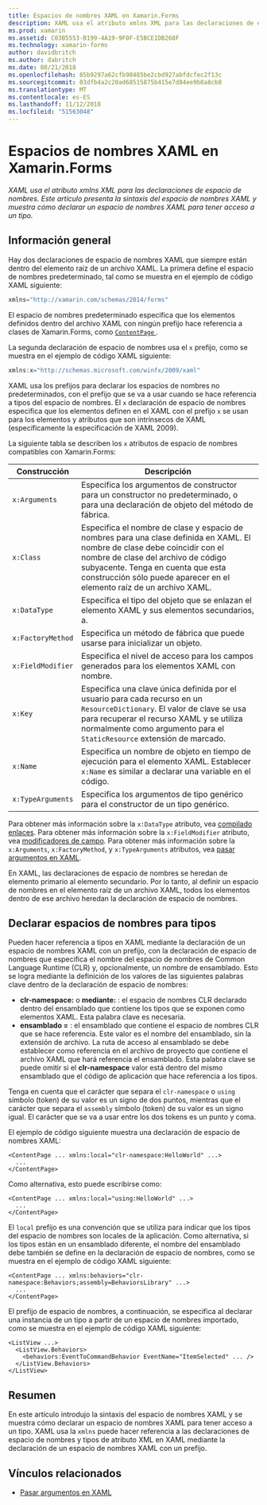 ```yaml
---
title: Espacios de nombres XAML en Xamarin.Forms
description: XAML usa el atributo xmlns XML para las declaraciones de espacio de nombres. Este artículo presenta la sintaxis del espacio de nombres XAML y muestra cómo declarar un espacio de nombres XAML para tener acceso a un tipo.
ms.prod: xamarin
ms.assetid: C03B5553-B199-4A19-9F0F-E5BCE1DB268F
ms.technology: xamarin-forms
author: davidbritch
ms.author: dabritch
ms.date: 08/21/2018
ms.openlocfilehash: 85b9297a62cfb90485be2cbd927abfdcfec2f13c
ms.sourcegitcommit: 03dfb4a2c20ad68515875b415e7d84ee9b0a8cb8
ms.translationtype: MT
ms.contentlocale: es-ES
ms.lasthandoff: 11/12/2018
ms.locfileid: "51563048"
---
```

# <a name="xaml-namespaces-in-xamarinforms"></a>Espacios de nombres XAML en Xamarin.Forms

_XAML usa el atributo xmlns XML para las declaraciones de espacio de nombres. Este artículo presenta la sintaxis del espacio de nombres XAML y muestra cómo declarar un espacio de nombres XAML para tener acceso a un tipo._

## <a name="overview"></a>Información general

Hay dos declaraciones de espacio de nombres XAML que siempre están dentro del elemento raíz de un archivo XAML. La primera define el espacio de nombres predeterminado, tal como se muestra en el ejemplo de código XAML siguiente:

```csharp
xmlns="http://xamarin.com/schemas/2014/forms"
```

El espacio de nombres predeterminado especifica que los elementos definidos dentro del archivo XAML con ningún prefijo hace referencia a clases de Xamarin.Forms, como [ `ContentPage` ](xref:Xamarin.Forms.ContentPage).

La segunda declaración de espacio de nombres usa el `x` prefijo, como se muestra en el ejemplo de código XAML siguiente:

```csharp
xmlns:x="http://schemas.microsoft.com/winfx/2009/xaml"
```

XAML usa los prefijos para declarar los espacios de nombres no predeterminados, con el prefijo que se va a usar cuando se hace referencia a tipos del espacio de nombres. El `x` declaración de espacio de nombres especifica que los elementos definen en el XAML con el prefijo `x` se usan para los elementos y atributos que son intrínsecos de XAML (específicamente la especificación de XAML 2009).

La siguiente tabla se describen los `x` atributos de espacio de nombres compatibles con Xamarin.Forms:

|Construcción|Descripción|
|--- |--- |
|`x:Arguments`|Especifica los argumentos de constructor para un constructor no predeterminado, o para una declaración de objeto del método de fábrica.|
|`x:Class`|Especifica el nombre de clase y espacio de nombres para una clase definida en XAML. El nombre de clase debe coincidir con el nombre de clase del archivo de código subyacente. Tenga en cuenta que esta construcción sólo puede aparecer en el elemento raíz de un archivo XAML.|
|`x:DataType`|Especifica el tipo del objeto que se enlazan el elemento XAML y sus elementos secundarios, a.|
|`x:FactoryMethod`|Especifica un método de fábrica que puede usarse para inicializar un objeto.|
|`x:FieldModifier`|Especifica el nivel de acceso para los campos generados para los elementos XAML con nombre.|
|`x:Key`|Especifica una clave única definida por el usuario para cada recurso en un `ResourceDictionary`. El valor de clave se usa para recuperar el recurso XAML y se utiliza normalmente como argumento para el `StaticResource` extensión de marcado.|
|`x:Name`|Especifica un nombre de objeto en tiempo de ejecución para el elemento XAML. Establecer `x:Name` es similar a declarar una variable en el código.|
|`x:TypeArguments`|Especifica los argumentos de tipo genérico para el constructor de un tipo genérico.|

Para obtener más información sobre la `x:DataType` atributo, vea [compilado enlaces](~/xamarin-forms/app-fundamentals/data-binding/compiled-bindings.md). Para obtener más información sobre la `x:FieldModifier` atributo, vea [modificadores de campo](~/xamarin-forms/xaml/field-modifiers.md). Para obtener más información sobre la `x:Arguments`, `x:FactoryMethod`, y `x:TypeArguments` atributos, vea [pasar argumentos en XAML](~/xamarin-forms/xaml/passing-arguments.md).

En XAML, las declaraciones de espacio de nombres se heredan de elemento primario al elemento secundario. Por lo tanto, al definir un espacio de nombres en el elemento raíz de un archivo XAML, todos los elementos dentro de ese archivo heredan la declaración de espacio de nombres.

## <a name="declaring-namespaces-for-types"></a>Declarar espacios de nombres para tipos

Pueden hacer referencia a tipos en XAML mediante la declaración de un espacio de nombres XAML con un prefijo, con la declaración de espacio de nombres que especifica el nombre del espacio de nombres de Common Language Runtime (CLR) y, opcionalmente, un nombre de ensamblado. Esto se logra mediante la definición de los valores de las siguientes palabras clave dentro de la declaración de espacio de nombres:

- **clr-namespace:** o **mediante:** : el espacio de nombres CLR declarado dentro del ensamblado que contiene los tipos que se exponen como elementos XAML. Esta palabra clave es necesaria.
- **ensamblado =** : el ensamblado que contiene el espacio de nombres CLR que se hace referencia. Este valor es el nombre del ensamblado, sin la extensión de archivo. La ruta de acceso al ensamblado se debe establecer como referencia en el archivo de proyecto que contiene el archivo XAML que hará referencia el ensamblado. Esta palabra clave se puede omitir si el **clr-namespace** valor está dentro del mismo ensamblado que el código de aplicación que hace referencia a los tipos.

Tenga en cuenta que el carácter que separa el `clr-namespace` o `using` símbolo (token) de su valor es un signo de dos puntos, mientras que el carácter que separa el `assembly` símbolo (token) de su valor es un signo igual. El carácter que se va a usar entre los dos tokens es un punto y coma.

El ejemplo de código siguiente muestra una declaración de espacio de nombres XAML:

```xaml
<ContentPage ... xmlns:local="clr-namespace:HelloWorld" ...>
  ...
</ContentPage>
```

Como alternativa, esto puede escribirse como:

```xaml
<ContentPage ... xmlns:local="using:HelloWorld" ...>
  ...
</ContentPage>
```

El `local` prefijo es una convención que se utiliza para indicar que los tipos del espacio de nombres son locales de la aplicación. Como alternativa, si los tipos están en un ensamblado diferente, el nombre del ensamblado debe también se define en la declaración de espacio de nombres, como se muestra en el ejemplo de código XAML siguiente:

```xaml
<ContentPage ... xmlns:behaviors="clr-namespace:Behaviors;assembly=BehaviorsLibrary" ...>
  ...
</ContentPage>
```

El prefijo de espacio de nombres, a continuación, se especifica al declarar una instancia de un tipo a partir de un espacio de nombres importado, como se muestra en el ejemplo de código XAML siguiente:

```xaml
<ListView ...>
  <ListView.Behaviors>
    <behaviors:EventToCommandBehavior EventName="ItemSelected" ... />
  </ListView.Behaviors>
</ListView>
```

## <a name="summary"></a>Resumen

En este artículo introdujo la sintaxis del espacio de nombres XAML y se muestra cómo declarar un espacio de nombres XAML para tener acceso a un tipo. XAML usa la `xmlns` puede hacer referencia a las declaraciones de espacio de nombres y tipos de atributo XML en XAML mediante la declaración de un espacio de nombres XAML con un prefijo.


## <a name="related-links"></a>Vínculos relacionados

- [Pasar argumentos en XAML](~/xamarin-forms/xaml/passing-arguments.md)
